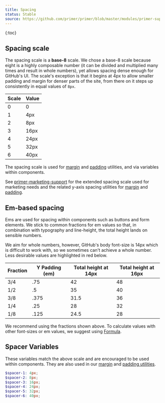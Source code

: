 ```yaml
---
title: Spacing
status: Stable
source: https://github.com/primer/primer/blob/master/modules/primer-support/lib/variables/layout.scss
---
```


{:toc}

## Spacing scale
The spacing scale is a **base-8** scale. We chose a base-8 scale because eight is a highly composable number (it can be divided and multiplied many times and result in whole numbers), yet allows spacing dense enough for GitHub's UI. The scale's exception is that it begins at 4px to allow smaller padding and margin for denser parts of the site, from there on it steps up consistently in equal values of `8px`.

| Scale | Value |
| --- | --- |
| 0 | 0 |
| 1 | 4px |
| 2 | 8px |
| 3 | 16px |
| 4 | 24px |
| 5 | 32px |
| 6 | 40px |

The spacing scale is used for [margin](./utilities/margin) and [padding](./utilities/padding) utilities, and via variables within components.

See [primer-marketing-support](../primer-marketing-support) for the extended spacing scale used for marketing needs and the related y-axis spacing utilities for [margin](../primer-marketing-utilities/docs/margin.md) and [padding](../primer-marketing-utilities/docs/padding.md).

## Em-based spacing
Ems are used for spacing within components such as buttons and form elements. We stick to common fractions for em values so that, in combination with typography and line-height, the total height lands on sensible numbers.

We aim for whole numbers, however, GitHub's body font-size is 14px which is difficult to work with, so we sometimes can't achieve a whole number. Less desirable values are highlighted in <span class="text-red">red</span> below.

| Fraction | Y Padding (em) | Total height at 14px | Total height at 16px |
| --- | --- | --- | --- |
| 3/4 | .75 | 42 | 48 |
| 1/2 | .5 | 35 | 40 |
| 3/8 | .375 | <span class="text-red">31.5</span> | 36 |
| 1/4 | .25 | 28 | 32 |
| 1/8 | .125 | <span class="text-red">24.5</span> | 28 |

We recommend using the fractions shown above. To calculate values with other font-sizes or em values, we suggest using [Formula](http://jxnblk.com/formula/).

## Spacer Variables

These variables match the above scale and are encouraged to be used within components. They are also used in our [margin](./utilities/margin) and [padding utilities](./utilities/padding).

```scss
$spacer-1: 4px;
$spacer-2: 8px;
$spacer-3: 16px;
$spacer-4: 24px;
$spacer-5: 32px;
$spacer-6: 40px;
```
